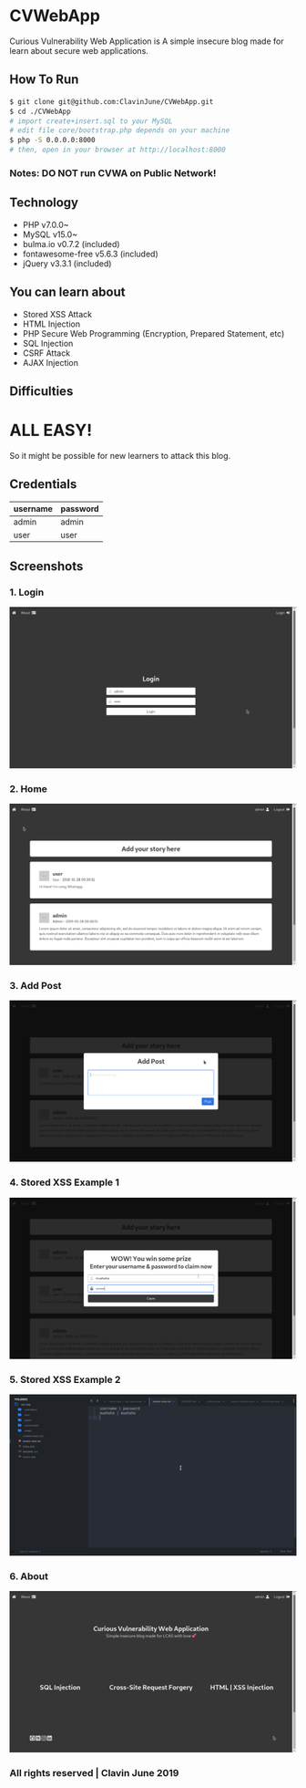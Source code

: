 # CVWebApp
Curious Vulnerability Web Application is A simple insecure blog made for learn about secure web applications.

## How To Run
``` sh
$ git clone git@github.com:ClavinJune/CVWebApp.git
$ cd ./CVWebApp
# import create+insert.sql to your MySQL
# edit file core/bootstrap.php depends on your machine
$ php -S 0.0.0.0:8000
# then, open in your browser at http://localhost:8000
```

### Notes: DO NOT run CVWA on Public Network!

## Technology
- PHP v7.0.0~
- MySQL v15.0~
- bulma.io v0.7.2 (included)
- fontawesome-free v5.6.3 (included)
- jQuery v3.3.1 (included)

## You can learn about
- Stored XSS Attack
- HTML Injection
- PHP Secure Web Programming (Encryption, Prepared Statement, etc)
- SQL Injection
- CSRF Attack
- AJAX Injection

## Difficulties
# ALL EASY!
So it might be possible for new learners to attack this blog.

## Credentials
| username | password |
| -------- | -------- |
| admin    | admin    |
| user     | user     |

## Screenshots
### 1. Login
![Login](https://raw.githubusercontent.com/ClavinJune/CVWebApp/master/screenshots/login.png)

### 2. Home
![Home](https://raw.githubusercontent.com/ClavinJune/CVWebApp/master/screenshots/home.png)

### 3. Add Post
![Add Post](https://raw.githubusercontent.com/ClavinJune/CVWebApp/master/screenshots/add-post.png)

### 4. Stored XSS Example 1
![Stored XSS](https://raw.githubusercontent.com/ClavinJune/CVWebApp/master/screenshots/stored-xss-1.png)

### 5. Stored XSS Example 2
![Stored XSS](https://raw.githubusercontent.com/ClavinJune/CVWebApp/master/screenshots/stored-xss-2.png)

### 6. About
![About](https://raw.githubusercontent.com/ClavinJune/CVWebApp/master/screenshots/about.png)

### All rights reserved | Clavin June 2019
